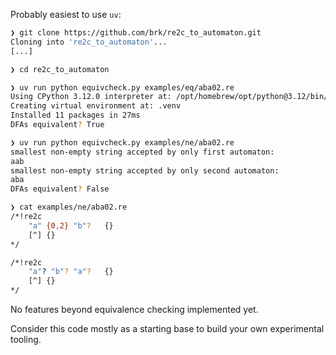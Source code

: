 Probably easiest to use `uv`:

```sh
❯ git clone https://github.com/brk/re2c_to_automaton.git
Cloning into 're2c_to_automaton'...
[...]

❯ cd re2c_to_automaton 

❯ uv run python equivcheck.py examples/eq/aba02.re 
Using CPython 3.12.0 interpreter at: /opt/homebrew/opt/python@3.12/bin/python3.12
Creating virtual environment at: .venv
Installed 11 packages in 27ms
DFAs equivalent? True

❯ uv run python equivcheck.py examples/ne/aba02.re
smallest non-empty string accepted by only first automaton:
aab
smallest non-empty string accepted by only second automaton:
aba
DFAs equivalent? False

❯ cat examples/ne/aba02.re
/*!re2c
    "a" {0,2} "b"?   {}
    [^] {}
*/

/*!re2c
    "a"? "b"? "a"?   {}
    [^] {}
*/
```

No features beyond equivalence checking implemented yet.

Consider this code mostly as a starting base to build your own
experimental tooling.
